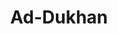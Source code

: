---
title: "Ad-Dukhan"
arabic: "الدخان"
no: 44
arabic_no: ٤٤
ayah: 59
prev: az-zukhruf
next: al-jasiyah
---